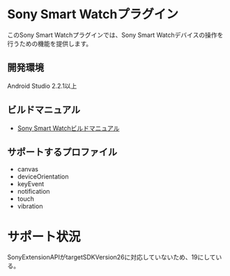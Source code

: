 # Sony Smart Watchプラグイン

このSony Smart Watchプラグインでは、Sony Smart Watchデバイスの操作を行うための機能を提供します。

## 開発環境
Android Studio 2.2.1以上

## ビルドマニュアル
- [Sony Smart Watchビルドマニュアル](https://github.com/DeviceConnect/DeviceConnect-Old/wiki/SonySW-Build)

## サポートするプロファイル

* canvas
* deviceOrientation
* keyEvent
* notification
* touch
* vibration

# サポート状況
SonyExtensionAPIがtargetSDKVersion26に対応していないため、19にしている。
